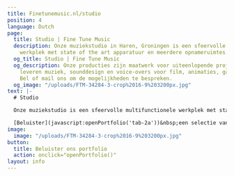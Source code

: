 ```yaml
---
title: Finetunemusic.nl/studio
position: 4
language: Dutch
page:
  title: Studio | Fine Tune Music
  description: Onze muziekstudio in Haren, Groningen is een sfeervolle multifunctionele
    werkplek met state of the art apparatuur en meerdere opnameruimtes.
  og_title: Studio | Fine Tune Music
  og_description: Onze producties zijn maatwerk voor uiteenlopende projecten. Wij
    leveren muziek, sounddesign en voice-overs voor film, animaties, games en reclames.
    Bel of mail ons om de mogelijkheden te bespreken.
  og_image: "/uploads/FTM-34284-3-crop%2016-9%203200px.jpg"
text: |-
  # Studio

  Onze muziekstudio is een sfeervolle multifunctionele werkplek met state of the art apparatuur en meerdere opnameruimtes. De diensten die wij leveren bestaan uit volledige bandopnames, maar ook voor kleinere opnamesessies kun je bij ons terecht. Ook het mixen van je muziek nemen wij graag voor onze rekening. Daarnaast adviseren we je graag op het gebied van muziekproductie. We kunnen je bijvoorbeeld ondersteunen bij het uitwerken van composities en met het vinden van een passende sound bij je track. Of het nou gaat om filmische arrangementen, soulvolle RnB-producties, of experimentele beats: veelzijdigheid is één van onze kwaliteiten.

  [Beluister](javascript:openPortfolio('tab-2a'))&nbsp;een selectie van onze muziek.
image:
  image: "/uploads/FTM-34284-3-crop%2016-9%203200px.jpg"
button:
  title: Beluister ons portfolio
  action: onclick="openPortfolio()"
layout: info
---
```



